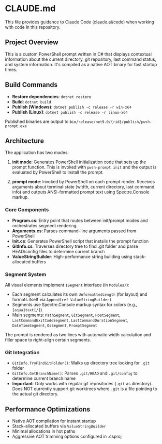 # CLAUDE.md

This file provides guidance to Claude Code (claude.ai/code) when working with code in this repository.

## Project Overview

This is a custom PowerShell prompt written in C# that displays contextual information about the current directory, git repository, last command status, and system information. It's compiled as a native AOT binary for fast startup times.

## Build Commands

- **Restore dependencies**: `dotnet restore`
- **Build**: `dotnet build`
- **Publish (Windows)**: `dotnet publish -c release -r win-x64`
- **Publish (Linux)**: `dotnet publish -c release -r linux-x64`

Published binaries are output to `bin/release/net9.0/{rid}/publish/pwsh-prompt.exe`

## Architecture

The application has two modes:

1. **init mode**: Generates PowerShell initialization code that sets up the prompt function. This is invoked with `pwsh-prompt init` and the output is evaluated by PowerShell to install the prompt.

2. **prompt mode**: Invoked by PowerShell on each prompt render. Receives arguments about terminal state (width, current directory, last command info) and outputs ANSI-formatted prompt text using Spectre.Console markup.

### Core Components

- **Program.cs**: Entry point that routes between init/prompt modes and orchestrates segment rendering
- **Arguments.cs**: Parses command-line arguments passed from PowerShell
- **Init.cs**: Generates PowerShell script that installs the prompt function
- **GitInfo.cs**: Traverses directory tree to find .git folder and parse HEAD/config files to determine current branch
- **ValueStringBuilder**: High-performance string building using stack-allocated buffers

### Segment System

All visual elements implement `ISegment` interface (in `Modules/`):
- Each segment calculates its own `UnformattedLength` (for layout) and formats itself via `Append(ref ValueStringBuilder)`
- Segments use Spectre.Console markup syntax for colors (e.g., `[aqua]text[/]`)
- Main segments: `PathSegment`, `GitSegment`, `HostSegment`, `LastCommandExitCodeSegment`, `LastCommandDurationSegment`, `DateTimeSegment`, `OsSegment`, `PromptSegment`

The prompt is rendered as two lines with automatic width calculation and filler space to right-align certain segments.

### Git Integration

- `GitInfo.TryFindGitFolder()`: Walks up directory tree looking for `.git` folder
- `GitInfo.GetBranchName()`: Parses `.git/HEAD` and `.git/config` to determine current branch name
- **Important**: Only works with regular git repositories (`.git` as directory). Does NOT currently support git worktrees where `.git` is a file pointing to the actual git directory.

## Performance Optimizations

- Native AOT compilation for instant startup
- Stack-allocated buffers via `ValueStringBuilder`
- Minimal allocations in hot paths
- Aggressive AOT trimming options configured in .csproj
